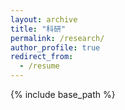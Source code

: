 ```yaml
---
layout: archive
title: "科研"
permalink: /research/
author_profile: true
redirect_from:
  - /resume
---
```


{% include base_path %}

